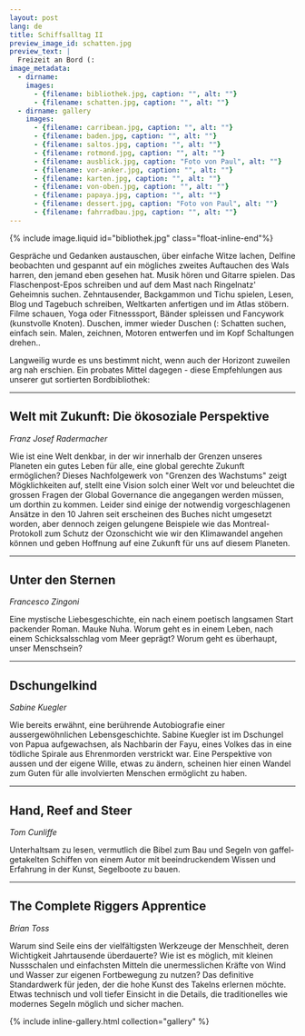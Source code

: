 ```yaml
---
layout: post
lang: de
title: Schiffsalltag II
preview_image_id: schatten.jpg
preview_text: |
  Freizeit an Bord (:
image_metadata:
  - dirname:
    images:
      - {filename: bibliothek.jpg, caption: "", alt: ""}
      - {filename: schatten.jpg, caption: "", alt: ""}
  - dirname: gallery
    images:
      - {filename: carribean.jpg, caption: "", alt: ""}
      - {filename: baden.jpg, caption: "", alt: ""}
      - {filename: saltos.jpg, caption: "", alt: ""}
      - {filename: rotmond.jpg, caption: "", alt: ""}
      - {filename: ausblick.jpg, caption: "Foto von Paul", alt: ""}
      - {filename: vor-anker.jpg, caption: "", alt: ""}
      - {filename: karten.jpg, caption: "", alt: ""}
      - {filename: von-oben.jpg, caption: "", alt: ""}
      - {filename: papaya.jpg, caption: "", alt: ""}
      - {filename: dessert.jpg, caption: "Foto von Paul", alt: ""}
      - {filename: fahrradbau.jpg, caption: "", alt: ""}
---
```


<div class="flow-root">
  {% include image.liquid id="bibliothek.jpg" class="float-inline-end"%}

  Gespräche und Gedanken austauschen, über einfache Witze lachen, Delfine beobachten und gespannt auf ein mögliches zweites Auftauchen des Wals harren, den jemand eben gesehen hat. Musik hören und Gitarre spielen. Das Flaschenpost-Epos schreiben und auf dem Mast nach Ringelnatz' Geheimnis suchen. Zehntausender, Backgammon und Tichu spielen, Lesen, Blog und Tagebuch schreiben, Weltkarten anfertigen und im Atlas stöbern. Filme schauen, Yoga oder Fitnesssport, Bänder spleissen und Fancywork (kunstvolle Knoten). Duschen, immer wieder Duschen (:
  Schatten suchen, einfach sein. Malen, zeichnen, Motoren entwerfen und im Kopf Schaltungen drehen..

  Langweilig wurde es uns bestimmt nicht, wenn auch der Horizont zuweilen arg nah erschien. Ein probates Mittel dagegen - diese Empfehlungen aus unserer gut sortierten Bordbibliothek:
</div>

----

## Welt mit Zukunft: Die ökosoziale Perspektive
_Franz Josef Radermacher_

Wie ist eine Welt denkbar, in der wir innerhalb der Grenzen unseres Planeten ein gutes Leben für alle, eine global gerechte Zukunft ermöglichen? Dieses Nachfolgewerk von "Grenzen des Wachstums" zeigt Mögklichkeiten auf, stellt eine Vision solch einer Welt vor und beleuchtet die grossen Fragen der Global Governance die angegangen werden müssen, um dorthin zu kommen. Leider sind einige der notwendig vorgeschlagenen Ansätze in den 10 Jahren seit erscheinen des Buches nicht umgesetzt worden, aber dennoch zeigen gelungene Beispiele wie das Montreal-Protokoll zum Schutz der Ozonschicht wie wir den Klimawandel angehen können und geben Hoffnung auf eine Zukunft für uns auf diesem Planeten.

----
## Unter den Sternen
_Francesco Zingoni_

Eine mystische Liebesgeschichte, ein nach einem poetisch langsamen Start packender Roman. Mauke Nuha. Worum geht es in einem Leben, nach einem Schicksalsschlag vom Meer geprägt? Worum geht es überhaupt, unser Menschsein?


----
## Dschungelkind
_Sabine Kuegler_

Wie bereits erwähnt, eine berührende Autobiografie einer aussergewöhnlichen Lebensgeschichte. Sabine Kuegler ist im Dschungel von Papua aufgewachsen, als Nachbarin der Fayu, eines Volkes das in eine tödliche Spirale aus Ehrenmorden verstrickt war. Eine Perspektive von aussen und der eigene Wille, etwas zu ändern, scheinen hier einen Wandel zum Guten für alle involvierten Menschen ermöglicht zu haben.

----
##  Hand, Reef and Steer
_Tom Cunliffe_

Unterhaltsam zu lesen, vermutlich die Bibel zum Bau und Segeln von gaffel-getakelten Schiffen von einem Autor mit beeindruckendem Wissen und Erfahrung in der Kunst, Segelboote zu bauen.

----
## The Complete Riggers Apprentice
_Brian Toss_

Warum sind Seile eins der vielfältigsten Werkzeuge der Menschheit, deren Wichtigkeit Jahrtausende überdauerte? Wie ist es möglich, mit kleinen Nussschalen und einfachsten Mitteln die unermesslichen Kräfte von Wind und Wasser zur eigenen Fortbewegung zu nutzen? Das definitive Standardwerk für jeden, der die hohe Kunst des Takelns erlernen möchte. Etwas technisch und voll tiefer Einsicht in die Details, die traditionelles wie modernes Segeln möglich und sicher machen.

{% include inline-gallery.html collection="gallery" %}
